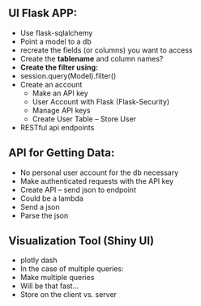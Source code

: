 ## UI Flask APP:
* Use flask-sqlalchemy
* Point a model to a db
 * recreate the fields (or columns) you want to access
* Create the __tablename__ and column names?
* **Create the filter using:**
 * session.query(Model).filter()
* Create an account
  * Make an API key
  * User Account with Flask (Flask-Security)
  * Manage API keys
  * Create User Table – Store User
* RESTful api endpoints

## API for Getting Data:
* No personal user account for the db necessary
* Make authenticated requests with the API key
* Create API – send json to endpoint
 * Could be a lambda
* Send a json
* Parse the json

## Visualization Tool (Shiny UI)
* plotly dash
* In the case of multiple queries:
 * Make multiple queries
 * Will be that fast...
 * Store on the client vs. server
